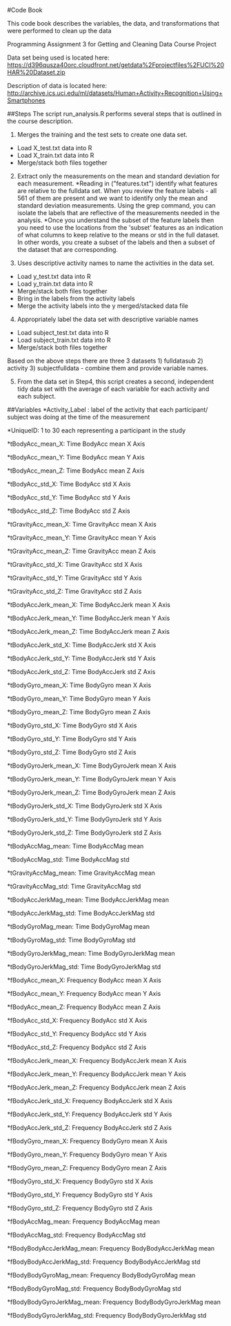 #Code Book

This code book describes the variables, the data, and transformations that were performed to clean up the data

Programming Assignment 3 for Getting and Cleaning Data Course Project

Data set being used is located here: https://d396qusza40orc.cloudfront.net/getdata%2Fprojectfiles%2FUCI%20HAR%20Dataset.zip

Description of data is located here: http://archive.ics.uci.edu/ml/datasets/Human+Activity+Recognition+Using+Smartphones

##Steps
The script run_analysis.R performs several steps that is outlined in the course description.

1) Merges the training and the test sets to create one data set.
* Load X_test.txt data into R
* Load X_train.txt data into R
* Merge/stack both files together

2) Extract only the measurements on the mean and standard deviation for each measurement.
*Reading in ("features.txt") identify what features are relative to the fulldata set.  When you review the feature labels - all 561 of them are present and we want to identify only
the mean and standard deviation measurements.  Using the grep command, you can isolate the labels that are reflective of the measurements needed in the analysis.
*Once you understand the subset of the feature labels then you need to use the locations from the 'subset' features as an indication of what columns
to keep relative to the means or std in the full dataset.  In other words, you create a subset of the labels and then a subset of the dataset that are corresponding.

3) Uses descriptive activity names to name the activities in the data set.
* Load y_test.txt data into R
* Load y_train.txt data into R
* Merge/stack both files together
* Bring in the labels from the activity labels
* Merge the activity labels into the y merged/stacked data file 

4) Appropriately label the data set with descriptive variable names
* Load subject_test.txt data into R
* Load subject_train.txt data into R
* Merge/stack both files together

Based on the above steps there are three 3 datasets 1) fulldatasub 2) activity 3) subjectfulldata - combine them and provide variable names.

5) From the data set in Step4, this script creates a second, independent tidy data set with the average of each variable for each activity and each subject.


##Variables
*Activity_Label : label of the activity that each participant/ subject was doing at the time of the measurement

*UniqueID: 1 to 30 each representing a participant in the study

*tBodyAcc_mean_X: Time  BodyAcc mean X Axis

*tBodyAcc_mean_Y: Time  BodyAcc mean Y Axis

*tBodyAcc_mean_Z: Time  BodyAcc mean Z Axis

*tBodyAcc_std_X: Time  BodyAcc std X Axis

*tBodyAcc_std_Y: Time  BodyAcc std Y Axis

*tBodyAcc_std_Z: Time  BodyAcc std Z Axis

*tGravityAcc_mean_X: Time  GravityAcc mean X Axis

*tGravityAcc_mean_Y: Time  GravityAcc mean Y Axis

*tGravityAcc_mean_Z: Time  GravityAcc mean Z Axis

*tGravityAcc_std_X: Time  GravityAcc std X Axis

*tGravityAcc_std_Y: Time  GravityAcc std Y Axis

*tGravityAcc_std_Z: Time  GravityAcc std Z Axis

*tBodyAccJerk_mean_X: Time  BodyAccJerk mean X Axis

*tBodyAccJerk_mean_Y: Time  BodyAccJerk mean Y Axis

*tBodyAccJerk_mean_Z: Time  BodyAccJerk mean Z Axis

*tBodyAccJerk_std_X: Time  BodyAccJerk std X Axis

*tBodyAccJerk_std_Y: Time  BodyAccJerk std Y Axis

*tBodyAccJerk_std_Z: Time  BodyAccJerk std Z Axis

*tBodyGyro_mean_X: Time  BodyGyro mean X Axis

*tBodyGyro_mean_Y: Time  BodyGyro mean Y Axis

*tBodyGyro_mean_Z: Time  BodyGyro mean Z Axis

*tBodyGyro_std_X: Time  BodyGyro std X Axis

*tBodyGyro_std_Y: Time  BodyGyro std Y Axis

*tBodyGyro_std_Z: Time  BodyGyro std Z Axis

*tBodyGyroJerk_mean_X: Time  BodyGyroJerk mean X Axis

*tBodyGyroJerk_mean_Y: Time  BodyGyroJerk mean Y Axis

*tBodyGyroJerk_mean_Z: Time  BodyGyroJerk mean Z Axis

*tBodyGyroJerk_std_X: Time  BodyGyroJerk std X Axis

*tBodyGyroJerk_std_Y: Time  BodyGyroJerk std Y Axis

*tBodyGyroJerk_std_Z: Time  BodyGyroJerk std Z Axis

*tBodyAccMag_mean: Time  BodyAccMag mean

*tBodyAccMag_std: Time  BodyAccMag std

*tGravityAccMag_mean: Time  GravityAccMag mean

*tGravityAccMag_std: Time  GravityAccMag std

*tBodyAccJerkMag_mean: Time  BodyAccJerkMag mean

*tBodyAccJerkMag_std: Time  BodyAccJerkMag std

*tBodyGyroMag_mean: Time  BodyGyroMag mean

*tBodyGyroMag_std: Time  BodyGyroMag std

*tBodyGyroJerkMag_mean: Time  BodyGyroJerkMag mean

*tBodyGyroJerkMag_std: Time  BodyGyroJerkMag std

*fBodyAcc_mean_X: Frequency  BodyAcc mean X Axis

*fBodyAcc_mean_Y: Frequency  BodyAcc mean Y Axis

*fBodyAcc_mean_Z: Frequency  BodyAcc mean Z Axis

*fBodyAcc_std_X: Frequency  BodyAcc std X Axis

*fBodyAcc_std_Y: Frequency  BodyAcc std Y Axis

*fBodyAcc_std_Z: Frequency  BodyAcc std Z Axis

*fBodyAccJerk_mean_X: Frequency  BodyAccJerk mean X Axis

*fBodyAccJerk_mean_Y: Frequency  BodyAccJerk mean Y Axis

*fBodyAccJerk_mean_Z: Frequency  BodyAccJerk mean Z Axis

*fBodyAccJerk_std_X: Frequency  BodyAccJerk std X Axis

*fBodyAccJerk_std_Y: Frequency  BodyAccJerk std Y Axis

*fBodyAccJerk_std_Z: Frequency  BodyAccJerk std Z Axis

*fBodyGyro_mean_X: Frequency  BodyGyro mean X Axis

*fBodyGyro_mean_Y: Frequency  BodyGyro mean Y Axis

*fBodyGyro_mean_Z: Frequency  BodyGyro mean Z Axis

*fBodyGyro_std_X: Frequency  BodyGyro std X Axis

*fBodyGyro_std_Y: Frequency  BodyGyro std Y Axis

*fBodyGyro_std_Z: Frequency  BodyGyro std Z Axis

*fBodyAccMag_mean: Frequency  BodyAccMag mean

*fBodyAccMag_std: Frequency  BodyAccMag std

*fBodyBodyAccJerkMag_mean: Frequency  BodyBodyAccJerkMag mean

*fBodyBodyAccJerkMag_std: Frequency  BodyBodyAccJerkMag std

*fBodyBodyGyroMag_mean: Frequency  BodyBodyGyroMag mean

*fBodyBodyGyroMag_std: Frequency  BodyBodyGyroMag std

*fBodyBodyGyroJerkMag_mean: Frequency  BodyBodyGyroJerkMag mean

*fBodyBodyGyroJerkMag_std: Frequency  BodyBodyGyroJerkMag std



